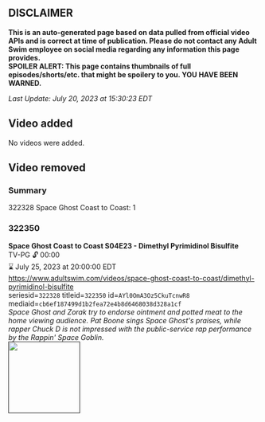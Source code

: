 ## DISCLAIMER
**This is an auto-generated page based on data pulled from official video APIs and is correct at time of publication. Please do not contact any Adult Swim employee on social media regarding any information this page provides.**  
**SPOILER ALERT: This page contains thumbnails of full episodes/shorts/etc. that might be spoilery to you. YOU HAVE BEEN WARNED.**  

_Last Update: July 20, 2023 at 15:30:23 EDT_
## Video added
No videos were added.  
## Video removed
### Summary
322328 Space Ghost Coast to Coast: 1  
### 322350
**Space Ghost Coast to Coast S04E23 - Dimethyl Pyrimidinol Bisulfite**  
TV-PG 🔓 00:00  
⌛ July 25, 2023 at 20:00:00 EDT  
https://www.adultswim.com/videos/space-ghost-coast-to-coast/dimethyl-pyrimidinol-bisulfite  
seriesid=`322328` titleid=`322350` id=`AYl0OmA3Oz5CkuTcnwR8` mediaid=`cb6ef187499d1b2fea72e4b8d6468038d328a1cf`  
_Space Ghost and Zorak try to endorse ointment and potted meat to the home viewing audience. Pat Boone sings Space Ghost's praises, while rapper Chuck D is not impressed with the public-service rap performance by the Rappin' Space Goblin._  
<a href=""><img src="" height="144px" /></a>
